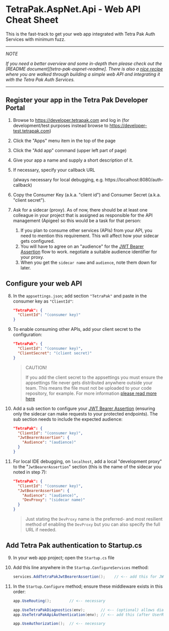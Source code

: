 # TetraPak.AspNet.Api - Web API Cheat Sheet

This is the fast-track to get your web app integrated with Tetra Pak Auth Services with minimum fuzz. 

---

*NOTE*

*If you need a better overview and some in-depth then please check out the [README document][tetra-pak-aspnet-readme]. There is also a [nice recipe][tetra-pak-aspnet-api-recipe] where you are walked through building a simple web API and integrating it with the Tetra Pak Auth Services.*

---

## Register your app in the Tetra Pak Developer Portal

1. Browse to https://developer.tetrapak.com and log in (for development/test purposes instead browse to https://developer-test.tetrapak.com)
2. Click the "Apps" menu item in the top of the page
3. Click the "Add app" command (upper left part of page)
4. Give your app a name and supply a short description of it.
5. If necessary, specify your callback URL 

    (always necessary for local debugging, e.g. https://localhost:8080/auth-callback)

6. Copy the Consumer Key (a.k.a. "client id") and Consumer Secret (a.k.a. "client secret").
7. Ask for a sidecar (proxy). As of now, there should be at least one colleague in your project that is assigned as responsible for the API management (Apigee) so this would be a task for that person:
   1. If you plan to consume other services (APIs) from your API, you need to mention this requirement. This will affect how your sidecar gets configured.
   2. You will have to agree on an "audience" for the [JWT Bearer Assertion][tetra-pak-aspnet-api-jwt-bearer-assertion] flow to work. negotiate a suitable audience identifier for your proxy.
   3. When you get the `sidecar name` and `audience`, note them down for later.

## Configure your web API

8. In the `appsettings.json`; add section `"TetraPak"` and paste in the consumer key as `"ClientId"`:

    ```json
    "TetraPak": {
      "ClientId": "(consumer key)"
    }
    ```
    
9. To enable consuming other APIs, add your client secret to the configuration:

    ```json
    "TetraPak": {
      "ClientId": "(consumer key)",
      "ClientSecret": "(client secret)"
    }
    ```

    > CAUTION!
    > 
    > If you add the client secret to the appsettings you must ensure the appsettings file never gets distributed anywhere outside your team. This means the file must not be uploaded to your code repository, for example. For more information [please read more here][tetra-pak-use-cases-secrets]

10. Add a sub section to configure your [JWT Bearer Assertion][tetra-pak-aspnet-api-jwt-bearer-assertion] (ensuring only the sidecar can make requests to your protected endpoints). The sub section needs to include the expected audience:

    ```json
    "TetraPak": {
      "ClientId": "(consumer key)",
      "JwtBearerAssertion": {
        "Audience": "(audience)"
      }
    }
    ```

14. For local IDE debugging, on `localhost`, add a local "development proxy" to the "`JwtBearerAssertion`" section (this is the name of the sidecar you noted in step 7):    

    ```json
    "TetraPak": {
      "ClientId": "(consumer key)",
      "JwtBearerAssertion": {
        "Audience": "(audience)",
        "DevProxy": "(sidecar name)"
      }
    }
    ```

    > Just stating the `DevProxy` name is the preferred- and most resilient method of enabling the `DevProxy` but you can also specify the full URL if needed. 

## Add Tetra Pak authentication to Startup.cs

9. In your web app project; open the `Startup.cs` file
10. Add this line anywhere in the `Startup.ConfigureServices` method:
    
    ```c#
    services.AddTetraPakJwtBearerAssertion();    // <-- add this for JWT bearer assertion
    ```
    
11. In the `Startup.Configure` method; ensure these middleware exists in this order:

    ```c#
    app.UseRouting();        // <-- necessary

    app.UseTetraPakDiagnostics(env);       // <-- (optional) allows diagnostics, such a profiling headers
    app.UseTetraPakApiAuthentication(env); // <-- add this (after UserRouting and before UseAuthorization)

    app.UseAuthorization();  // <-- necessary
    ```



[tetra-pak-aspnet-api-readme]: ../README.md
[tetra-pak-aspnet-api-recipe]: ./Recipe-WebApi.md
[tetra-pak-aspnet-api-jwt-bearer-assertion]: ../README.md#the-sidecar-jwt-bearer-assertion-pattern
[tetra-pak-use-cases-secrets]: ../../UseCases.md#configuring-secrets

[github-tetrapak-app]: https://github.com/Tetra-Pak-APIs/TetraPak.AspNet/tree/master/TetraPak.AspNet
[nuget-tetrapak-app]: https://www.nuget.org/packages/TetraPak.AspNet
[github-tetrapak-api]: https://github.com/Tetra-Pak-APIs/TetraPak.AspNet/tree/master/TetraPak.AspNet.Api
[nuget-tetrapak-api]: https://www.nuget.org/packages/TetraPak.AspNet.Api
[github-tetrapak-common]: https://github.com/Tetra-Pak-APIs/TetraPak.Common
[nuget-tetrapak-common]: https://www.nuget.org/packages/TetraPak.Common
[demo.web-app]: https://github.com/Tetra-Pak-APIs/TetraPak.AspNet/tree/master/demo.WebApp
[di-intro-1]: https://medium.com/flawless-app-stories/dependency-injection-for-dummies-168dad181a3d
[di-intro-2]: https://www.freecodecamp.org/news/a-quick-intro-to-dependency-injection-what-it-is-and-when-to-use-it-7578c84fa88f/
[middleware]: https://docs.microsoft.com/en-us/aspnet/core/fundamentals/middleware/?view=aspnetcore-5.0
[oauth-refresh-flow]: https://datatracker.ietf.org/doc/html/rfc6749#section-1.5
[aspnet-core-configuration]: https://docs.microsoft.com/en-us/aspnet/core/fundamentals/configuration/?view=aspnetcore-5.0
[tetra-pak-dev-dev-portal]: https://developer-dev.tetrapak.com
[tetra-pak-dev-portal]: https://developer.tetrapak.com
[tetra-pak-dev-portal-appreg-consumer-key]: https://developer.tetrapak.com/products/getting-started/manage-your-app#consumer-key
[tetra-pak-dev-portal-appreg-callback]: https://developer.tetrapak.com/products/getting-started/manage-your-app#callback-url
[hsts]: https://en.wikipedia.org/wiki/HTTP_Strict_Transport_Security
[aspnet-layout]: https://docs.microsoft.com/en-us/aspnet/core/mvc/views/layout?view=aspnetcore-5.0
[aspnet-authorize-attribute]: https://docs.microsoft.com/en-us/aspnet/core/security/authorization/simple?view=aspnetcore-5.0
[aspnet-razor]: https://docs.microsoft.com/en-us/aspnet/web-pages/overview/getting-started/introducing-razor-syntax-c